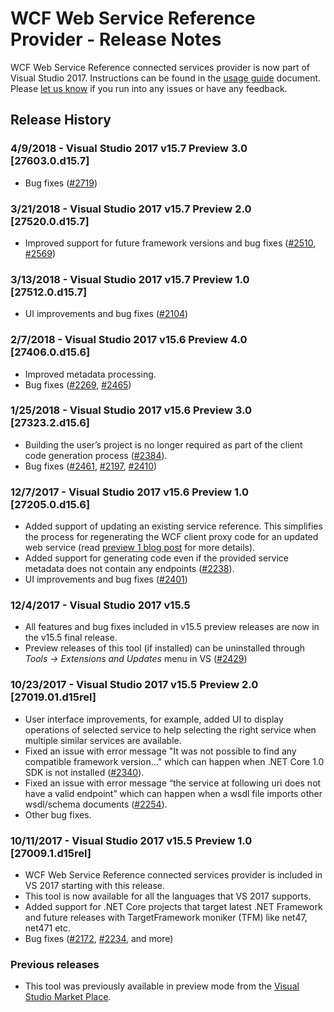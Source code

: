 ﻿# WCF Web Service Reference Provider - Release Notes

WCF Web Service Reference connected services provider is now part of Visual Studio 2017. Instructions can be found in the [usage guide](https://go.microsoft.com/fwlink/?linkid=858814) document. Please [let us know](https://github.com/dotnet/wcf/issues/new) if you run into any issues or have any feedback.

## Release History

### 4/9/2018 - Visual Studio 2017 v15.7 Preview 3.0 [27603.0.d15.7]
* Bug fixes ([#2719](https://github.com/dotnet/wcf/issues/2719))

### 3/21/2018 - Visual Studio 2017 v15.7 Preview 2.0 [27520.0.d15.7]
* Improved support for future framework versions and bug fixes ([#2510](https://github.com/dotnet/wcf/issues/2510), [#2569](https://github.com/dotnet/wcf/issues/2569))

### 3/13/2018 - Visual Studio 2017 v15.7 Preview 1.0 [27512.0.d15.7]
* UI improvements and bug fixes ([#2104](https://github.com/dotnet/wcf/issues/2104))

### 2/7/2018 - Visual Studio 2017 v15.6 Preview 4.0 [27406.0.d15.6]
* Improved metadata processing. 
* Bug fixes ([#2269](https://github.com/dotnet/wcf/issues/2269), [#2465](https://github.com/dotnet/wcf/issues/2465))

### 1/25/2018 - Visual Studio 2017 v15.6 Preview 3.0 [27323.2.d15.6]
* Building the user’s project is no longer required as part of the client code generation process ([#2384](https://github.com/dotnet/wcf/issues/2384)).
* Bug fixes ([#2461](https://github.com/dotnet/wcf/issues/2461), [#2197](https://github.com/dotnet/wcf/issues/2197), [#2410](https://github.com/dotnet/wcf/issues/2410))


### 12/7/2017 - Visual Studio 2017 v15.6 Preview 1.0 [27205.0.d15.6]

* Added support of updating an existing service reference. This simplifies the process for regenerating the WCF client proxy code for an updated web service (read [preview 1 blog post](https://blogs.msdn.microsoft.com/visualstudio/2017/12/07/visual-studio-2017-version-15-6-preview/) for more details).
* Added support for generating code even if the provided service metadata does not contain any endpoints ([#2238](https://github.com/dotnet/wcf/issues/2238)).
* UI improvements and bug fixes ([#2401](https://github.com/dotnet/wcf/issues/2401))

### 12/4/2017 - Visual Studio 2017 v15.5

* All features and bug fixes included in v15.5 preview releases are now in the v15.5 final release.
* Preview releases of this tool (if installed) can be uninstalled through *Tools -> Extensions and Updates* menu in VS ([#2429](https://github.com/dotnet/wcf/issues/2429)) 

### 10/23/2017 - Visual Studio 2017 v15.5 Preview 2.0 [27019.01.d15rel]

* User interface improvements, for example, added UI to display operations of selected service to help selecting the right service when multiple similar services are available.
* Fixed an issue with error message "It was not possible to find any compatible framework version..." which can happen when .NET Core 1.0 SDK is not installed ([#2340](https://github.com/dotnet/wcf/issues/2340)).
* Fixed an issue with error message “the service at following uri does not have a valid endpoint” which can happen when a wsdl file imports other wsdl/schema documents ([#2254](https://github.com/dotnet/wcf/issues/2254)).
* Other bug fixes.

### 10/11/2017 - Visual Studio 2017 v15.5 Preview 1.0 [27009.1.d15rel]

* WCF Web Service Reference connected services provider is included in VS 2017 starting with this release.
* This tool is now available for all the languages that VS 2017 supports.
* Added support for .NET Core projects that target latest .NET Framework and future releases with TargetFramework moniker (TFM) like net47, net471 etc.
* Bug fixes ([#2172](https://github.com/dotnet/wcf/issues/2172), [#2234](https://github.com/dotnet/wcf/issues/2234), and more)

### Previous releases

* This tool was previously available in preview mode from the [Visual Studio Market Place](https://marketplace.visualstudio.com/items?itemName=WCFCORETEAM.VisualStudioWCFConnectedService).

